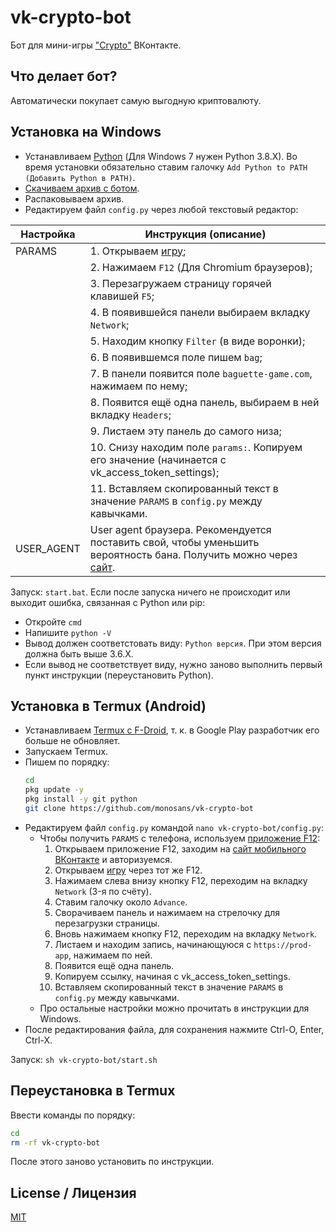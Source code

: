 # vk-crypto-bot

Бот для мини-игры ["Crypto"](https://vk.com/app7932067) ВКонтакте.

## Что делает бот?

Автоматически покупает самую выгодную криптовалюту.

## Установка на Windows

- Устанавливаем [Python](https://python.org/downloads/windows) (Для Windows 7 нужен Python 3.8.X). Во время установки обязательно ставим галочку `Add Python to PATH (Добавить Python в PATH)`.
- [Скачиваем архив с ботом](https://github.com/monosans/vk-crypto-bot/archive/refs/heads/main.zip).
- Распаковываем архив.
- Редактируем файл `config.py` через любой текстовый редактор:

| Настройка  | Инструкция (описание)                                                                                                                   |
| ---------- | --------------------------------------------------------------------------------------------------------------------------------------- |
| PARAMS     | 1. Открываем [игру](https://vk.com/app7932067);                                                                                         |
|            | 2. Нажимаем `F12` (Для Chromium браузеров);                                                                                             |
|            | 3. Перезагружаем страницу горячей клавишей `F5`;                                                                                        |
|            | 4. В появившейся панели выбираем вкладку `Network`;                                                                                     |
|            | 5. Находим кнопку `Filter` (в виде воронки);                                                                                            |
|            | 6. В появившемся поле пишем `bag`;                                                                                                      |
|            | 7. В панели появится поле `baguette-game.com`, нажимаем по нему;                                                                        |
|            | 8. Появится ещё одна панель, выбираем в ней вкладку `Headers`;                                                                          |
|            | 9. Листаем эту панель до самого низа;                                                                                                   |
|            | 10. Снизу находим поле `params:`. Копируем его значение (начинается с vk_access_token_settings);                                        |
|            | 11. Вставляем скопированный текст в значение `PARAMS` в `config.py` между кавычками.                                                    |
| USER_AGENT | User agent браузера. Рекомендуется поставить свой, чтобы уменьшить вероятность бана. Получить можно через [сайт](https://юзерагент.рф). |

Запуск: `start.bat`. Если после запуска ничего не происходит или выходит ошибка, связанная с Python или pip:

- Откройте `cmd`
- Напишите `python -V`
- Вывод должен соответстовать виду: `Python версия`. При этом версия должна быть выше 3.6.X.
- Если вывод не соответствует виду, нужно заново выполнить первый пункт инструкции (переустановить Python).

## Установка в Termux (Android)

- Устанавливаем [Termux с F-Droid](https://f-droid.org/ru/packages/com.termux/), т. к. в Google Play разработчик его больше не обновляет.
- Запускаем Termux.
- Пишем по порядку:
  ```bash
  cd
  pkg update -y
  pkg install -y git python
  git clone https://github.com/monosans/vk-crypto-bot
  ```
- Редактируем файл `config.py` командой `nano vk-crypto-bot/config.py`:
  - Чтобы получить `PARAMS` с телефона, используем [приложение F12](https://play.google.com/store/apps/details?id=com.asfmapps.f12):
    1. Открываем приложение F12, заходим на [сайт мобильного ВКонтакте](https://m.vk.com) и авторизуемся.
    2. Открываем [игру](https://m.vk.com/app7932067) через тот же F12.
    3. Нажимаем слева внизу кнопку F12, переходим на вкладку `Network` (3-я по счёту).
    4. Ставим галочку около `Advance`.
    5. Сворачиваем панель и нажимаем на стрелочку для перезагрузки страницы.
    6. Вновь нажимаем кнопку F12, переходим на вкладку `Network`.
    7. Листаем и находим запись, начинающуюся с `https://prod-app`, нажимаем по ней.
    8. Появится ещё одна панель.
    9. Копируем ссылку, начиная c vk_access_token_settings.
    10. Вставляем скопированный текст в значение `PARAMS` в `config.py` между кавычками.
  - Про остальные настройки можно прочитать в инструкции для Windows.
- После редактирования файла, для сохранения нажмите Ctrl-O, Enter, Ctrl-X.

Запуск: `sh vk-crypto-bot/start.sh`

## Переустановка в Termux

Ввести команды по порядку:

```bash
cd
rm -rf vk-crypto-bot
```

После этого заново установить по инструкции.

## License / Лицензия

[MIT](LICENSE)
